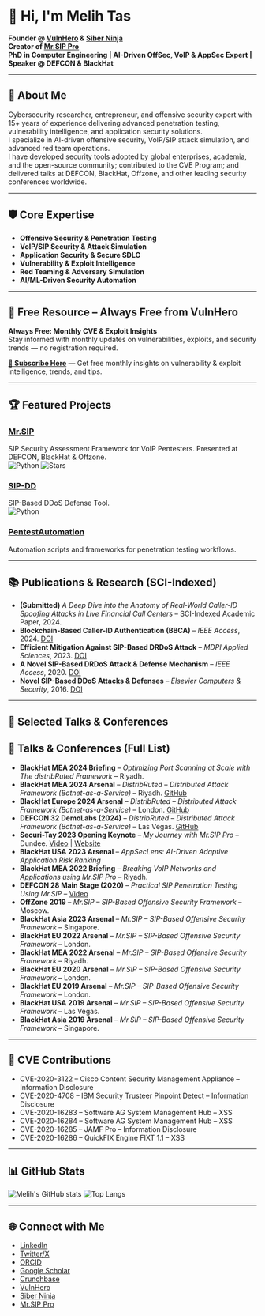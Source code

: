 # 👋 Hi, I'm Melih Tas

**Founder @ [VulnHero](https://vulnhero.com) & [Siber Ninja](https://siberninja.com)**  
**Creator of [Mr.SIP Pro](https://mrsip.pro)**  
**PhD in Computer Engineering | AI-Driven OffSec, VoIP & AppSec Expert | Speaker @ DEFCON & BlackHat**

---

## 🚀 About Me
Cybersecurity researcher, entrepreneur, and offensive security expert with 15+ years of experience delivering advanced penetration testing, vulnerability intelligence, and application security solutions.  
I specialize in AI-driven offensive security, VoIP/SIP attack simulation, and advanced red team operations.  
I have developed security tools adopted by global enterprises, academia, and the open-source community; contributed to the CVE Program; and delivered talks at DEFCON, BlackHat, Offzone, and other leading security conferences worldwide.

---

## 🛡️ Core Expertise
- **Offensive Security & Penetration Testing**
- **VoIP/SIP Security & Attack Simulation**
- **Application Security & Secure SDLC**
- **Vulnerability & Exploit Intelligence**
- **Red Teaming & Adversary Simulation**
- **AI/ML-Driven Security Automation**

---

## 📢 Free Resource – Always Free from VulnHero
**Always Free: Monthly CVE & Exploit Insights**  
Stay informed with monthly updates on vulnerabilities, exploits, and security trends — no registration required.  

[**📩 Subscribe Here**](https://vulnintel.vulnhero.com/#footer) — Get free monthly insights on vulnerability & exploit intelligence, trends, and tips.

---

## 🏆 Featured Projects
### [Mr.SIP](https://github.com/meliht/Mr.SIP)
SIP Security Assessment Framework for VoIP Pentesters. Presented at DEFCON, BlackHat & Offzone.  
![Python](https://img.shields.io/badge/Python-blue) ![Stars](https://img.shields.io/github/stars/meliht/Mr.SIP?style=social)

### [SIP-DD](https://github.com/meliht/SIP-DD)
SIP-Based DDoS Defense Tool.  
![Python](https://img.shields.io/badge/Python-blue)

### [PentestAutomation](https://github.com/meliht/PentestAutomation)
Automation scripts and frameworks for penetration testing workflows.

---

## 📚 Publications & Research (SCI-Indexed)
- **(Submitted)** *A Deep Dive into the Anatomy of Real-World Caller-ID Spoofing Attacks in Live Financial Call Centers* – SCI-Indexed Academic Paper, 2024.
- **Blockchain-Based Caller-ID Authentication (BBCA)** – *IEEE Access*, 2024. [DOI](https://doi.org/10.1109/ACCESS.2024.3398352)
- **Efficient Mitigation Against SIP-Based DRDoS Attack** – *MDPI Applied Sciences*, 2023. [DOI](https://doi.org/10.3390/app13031928)
- **A Novel SIP-Based DRDoS Attack & Defense Mechanism** – *IEEE Access*, 2020. [DOI](https://doi.org/10.1109/ACCESS.2020.2968357)
- **Novel SIP-Based DDoS Attacks & Defenses** – *Elsevier Computers & Security*, 2016. [DOI](https://doi.org/10.1016/j.cose.2016.04.002)

---

## 🎤 Selected Talks & Conferences
## 🎤 Talks & Conferences (Full List)
- **BlackHat MEA 2024 Briefing** – *Optimizing Port Scanning at Scale with The distribRuted Framework* – Riyadh.
- **BlackHat MEA 2024 Arsenal** – *DistribRuted – Distributed Attack Framework (Botnet-as-a-Service)* – Riyadh. [GitHub](https://github.com/distribRuted/framework)
- **BlackHat Europe 2024 Arsenal** – *DistribRuted – Distributed Attack Framework (Botnet-as-a-Service)* – London. [GitHub](https://github.com/distribRuted/framework)
- **DEFCON 32 DemoLabs (2024)** – *DistribRuted – Distributed Attack Framework (Botnet-as-a-Service)* – Las Vegas. [GitHub](https://github.com/distribRuted/framework)
- **Securi-Tay 2023 Opening Keynote** – *My Journey with Mr.SIP Pro* – Dundee. [Video](https://www.youtube.com/watch?v=-qNJNzezrWI&t=900s) | [Website](https://www.mrsip.pro/)
- **BlackHat USA 2023 Arsenal** – *AppSecLens: AI-Driven Adaptive Application Risk Ranking*
- **BlackHat MEA 2022 Briefing** – *Breaking VoIP Networks and Applications using Mr.SIP Pro* – Riyadh.
- **DEFCON 28 Main Stage (2020)** – *Practical SIP Penetration Testing Using Mr.SIP* – [Video](https://www.youtube.com/watch?v=daWbrq_5uuo)
- **OffZone 2019** – *Mr.SIP – SIP-Based Offensive Security Framework* – Moscow.
- **BlackHat Asia 2023 Arsenal** – *Mr.SIP – SIP-Based Offensive Security Framework* – Singapore.
- **BlackHat EU 2022 Arsenal** – *Mr.SIP – SIP-Based Offensive Security Framework* – London.
- **BlackHat MEA 2022 Arsenal** – *Mr.SIP – SIP-Based Offensive Security Framework* – Riyadh.
- **BlackHat EU 2020 Arsenal** – *Mr.SIP – SIP-Based Offensive Security Framework* – London.
- **BlackHat EU 2019 Arsenal** – *Mr.SIP – SIP-Based Offensive Security Framework* – London.
- **BlackHat USA 2019 Arsenal** – *Mr.SIP – SIP-Based Offensive Security Framework* – Las Vegas.
- **BlackHat Asia 2019 Arsenal** – *Mr.SIP – SIP-Based Offensive Security Framework* – Singapore.

---

## 🏅 CVE Contributions
- CVE-2020-3122 – Cisco Content Security Management Appliance – Information Disclosure
- CVE-2020-4708 – IBM Security Trusteer Pinpoint Detect – Information Disclosure
- CVE-2020-16283 – Software AG System Management Hub – XSS
- CVE-2020-16284 – Software AG System Management Hub – XSS
- CVE-2020-16285 – JAMF Pro – Information Disclosure
- CVE-2020-16286 – QuickFIX Engine FIXT 1.1 – XSS

---

## 📊 GitHub Stats
![Melih's GitHub stats](https://github-readme-stats.vercel.app/api?username=meliht&show_icons=true&theme=dark)
![Top Langs](https://github-readme-stats.vercel.app/api/top-langs/?username=meliht&layout=compact&theme=dark)

---

## 🌐 Connect with Me
- [LinkedIn](https://www.linkedin.com/in/melihtas)
- [Twitter/X](https://x.com/artinscience)
- [ORCID](https://orcid.org/0000-0003-1797-2108)
- [Google Scholar](https://scholar.google.gr/citations?user=Ss6rwWkAAAAJ&hl=en)
- [Crunchbase](https://www.crunchbase.com/person/ismail-melih-tas)
- [VulnHero](https://vulnhero.com)
- [Siber Ninja](https://siberninja.com)
- [Mr.SIP Pro](https://mrsip.pro)
